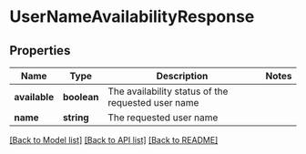 # UserNameAvailabilityResponse

## Properties
Name | Type | Description | Notes
------------ | ------------- | ------------- | -------------
**available** | **boolean** | The availability status of the requested user name | 
**name** | **string** | The requested user name | 

[[Back to Model list]](../README.md#documentation-for-models) [[Back to API list]](../README.md#documentation-for-api-endpoints) [[Back to README]](../README.md)

